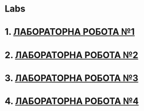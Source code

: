 # Labs
# 1. [ЛАБОРАТОРНА РОБОТА №1](https://github.com/vkrenta/devlabs/tree/master/lab1)
# 2. [ЛАБОРАТОРНА РОБОТА №2](https://github.com/vkrenta/devlabs/tree/master/lab2)
# 3. [ЛАБОРАТОРНА РОБОТА №3](https://github.com/vkrenta/devlabs/tree/master/lab3)
# 4. [ЛАБОРАТОРНА РОБОТА №4](https://github.com/vkrenta/devlabs/tree/master/lab4)
